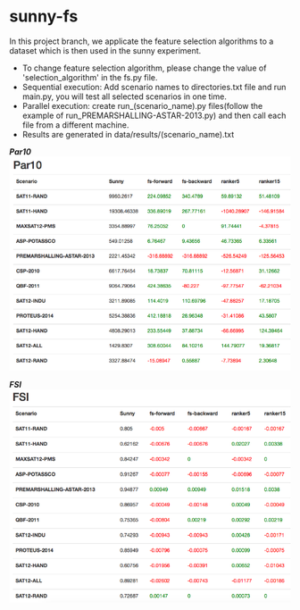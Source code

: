 # sunny-fs
In this project branch, we applicate the feature selection algorithms to a dataset which is then used in the sunny experiment.

- To change feature selection algorithm, please change the value of 'selection_algorithm' in the fs.py file.
- Sequential execution: Add scenario names to directories.txt file and run main.py, you will test all selected scenarios in one time.
- Parallel execution: create run_(scenario_name).py files(follow the example of run_PREMARSHALLING-ASTAR-2013.py) and then call each file from a different machine.
- Results are generated in data/results/(scenario_name).txt


***Par10***
![Par10](https://github.com/lteu/sunny-fs/blob/master/overview/PAR10-20.04.2015.png)

***FSI***
![FSI](https://github.com/lteu/sunny-fs/blob/master/overview/FSI-20.04.2015.png)